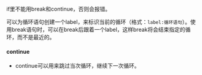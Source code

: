 if里不能用break和continue，否则会报错。

可以为循环语句创建一个label，来标识当前的循环（格式：`label:循环语句`）。使用break语句时，可以在break后跟着一个label，这样break将会结束指定的循环，而不是最近的。
#### continue
- continue可以用来跳过当次循环，继续下一次循环。
